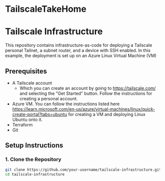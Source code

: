 # TailscaleTakeHome
# Tailscale Infrastructure

This repository contains infrastructure-as-code for deploying a Tailscale personal Tailnet, a subnet router, and a device with SSH enabled. In this example, the deployment is set up on an Azure Linux Virtual Machine (VM)

## Prerequisites

- A Tailscale account
    - Which you can create an account by going to https://tailscale.com/ and selecting the "Get Started" button. Follow the instructions for creating a personal account. 
- Azure VM. You can follow the instructions listed here https://learn.microsoft.com/en-us/azure/virtual-machines/linux/quick-create-portal?tabs=ubuntu for creating a VM and deploying Linux Ubuntu onto it.
- Terraform 
- Git

## Setup Instructions

### 1. Clone the Repository

```bash
git clone https://github.com/your-username/tailscale-infrastructure.git
cd tailscale-infrastructure
